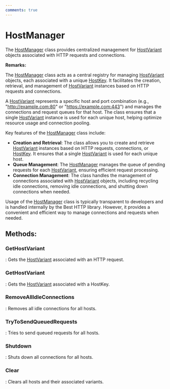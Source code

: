 ```yaml
---
comments: true
---
```

# HostManager

The [HostManager]() class provides centralized management for [HostVariant](HostVariant.md) objects associated with HTTP requests and connections. 

**Remarks:**

The [HostManager]() class acts as a central registry for managing [HostVariant](HostVariant.md) objects, each associated with a unique [HostKey](HostKey.md). It facilitates the creation, retrieval, and management of [HostVariant](HostVariant.md) instances based on HTTP requests and connections. 

 A [HostVariant](HostVariant.md) represents a specific host and port combination (e.g., "http://example.com:80" or "https://example.com:443") and manages the connections and request queues for that host. The class ensures that a single [HostVariant](HostVariant.md) instance is used for each unique host, helping optimize resource usage and connection pooling. 

 Key features of the [HostManager]() class include: 

- **Creation and Retrieval**:  The class allows you to create and retrieve [HostVariant](HostVariant.md) instances based on HTTP requests, connections, or [HostKey](HostKey.md). It ensures that a single [HostVariant](HostVariant.md) is used for each unique host. 
- **Queue Management**:  The [HostManager]() manages the queue of pending requests for each [HostVariant](HostVariant.md), ensuring efficient request processing. 
- **Connection Management**:  The class handles the management of connections associated with [HostVariant](HostVariant.md) objects, including recycling idle connections, removing idle connections, and shutting down connections when needed. 



 Usage of the [HostManager]() class is typically transparent to developers and is handled internally by the Best HTTP library. However, it provides a convenient and efficient way to manage connections and requests when needed. 


## **Methods**:

### **GetHostVariant**
: Gets the [HostVariant](HostVariant.md) associated with an HTTP request. 

### **GetHostVariant**
: Gets the [HostVariant](HostVariant.md) associated with a HostKey. 

### **RemoveAllIdleConnections**
: Removes all idle connections for all hosts. 

### **TryToSendQueuedRequests**
: Tries to send queued requests for all hosts. 

### **Shutdown**
: Shuts down all connections for all hosts. 

### **Clear**
: Clears all hosts and their associated variants. 